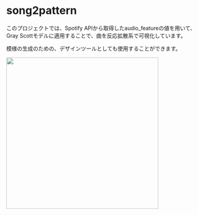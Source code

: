 # song2pattern

このプロジェクトでは、Spotify APIから取得したaudio_featureの値を用いて、Gray Scottモデルに適用することで、曲を反応拡散系で可視化しています。

模様の生成のための、デザインツールとしても使用することができます。

<img src="https://github.com/KosukeOnishi/song2pattern/blob/main/poster.png" width="400">